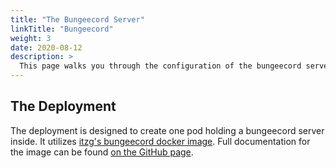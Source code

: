 ```yaml
---
title: "The Bungeecord Server"
linkTitle: "Bungeecord"
weight: 3
date: 2020-08-12
description: >
  This page walks you through the configuration of the bungeecord server.
---
```


## The Deployment
The deployment is designed to create one pod holding a bungeecord server inside. It utilizes [itzg's bungeecord docker image](https://hub.docker.com/r/itzg/bungeecord/). Full documentation for the image can be found [on the GitHub page](https://github.com/itzg/docker-bungeecord/blob/master/README.md).
